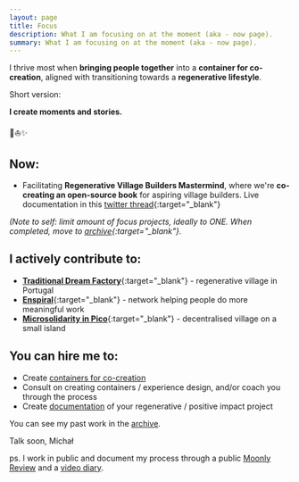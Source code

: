 ```yaml
---
layout: page
title: Focus
description: What I am focusing on at the moment (aka - now page).
summary: What I am focusing on at the moment (aka - now page).
---
```


I thrive most when **bringing people together** into a **container for co-creation**, aligned with transitioning towards a **regenerative lifestyle**.

Short version:

**I create moments and stories.**

<p>🌳⛵️✨</p>

## Now:

- Facilitating **Regenerative Village Builders Mastermind**, where we're **co-creating an open-source book** for aspiring village builders. Live documentation in this [twitter thread](https://twitter.com/michalkorzonek/status/1562439997416177664){:target="_blank"}

*(Note to self: limit amount of focus projects, ideally to ONE. When completed, move to [archive](/archive){:target="_blank"}.*

## I actively contribute to:

- [**Traditional Dream Factory**](https://traditionaldreamfactory.com){:target="_blank"} - regenerative village in Portugal
- [**Enspiral**](https://enspiral.com){:target="_blank"} - network helping people do more meaningful work
- [**Microsolidarity in Pico**](https://pico.microsolidarity.cc){:target="_blank"} - decentralised village on a small island

## You can hire me to:

- Create [containers for co-creation](/experiences)
- Consult on creating containers / experience design, and/or coach you through the process
- Create [documentation](/documentation) of your regenerative / positive impact project

You can see my past work in the [archive](/archive).

Talk soon,
Michał

ps. I work in public and document my process through a public [Moonly Review](/moonly-reviews) and a [video diary](/one-second-a-day).